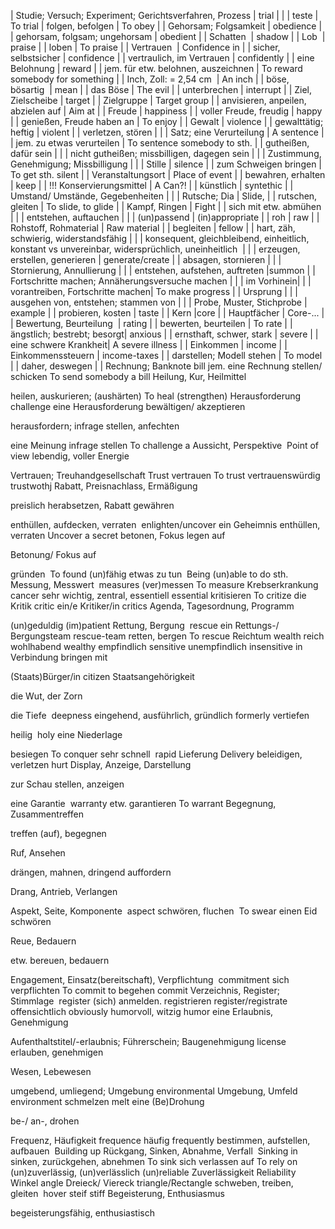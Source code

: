 | Studie; Versuch; Experiment; Gerichtsverfahren, Prozess | trial | |
| teste | To trial
| folgen, befolgen | To obey |
| Gehorsam; Folgsamkeit | obedience |
| gehorsam, folgsam; ungehorsam | obedient |
| Schatten  | shadow |
| Lob  | praise |
| loben | To praise |
| Vertrauen  | Confidence in |
| sicher, selbstsicher | confidence |
| vertraulich, im Vertrauen | confidently |
| eine Belohnung | reward |
| jem. für etw. belohnen, auszeichnen | To reward somebody for something |
| Inch, Zoll: = 2,54 cm  | An inch |
| böse, bösartig  | mean |
| das Böse | The evil |
| unterbrechen | interrupt |
| Ziel, Zielscheibe | target |
| Zielgruppe | Target group |
| anvisieren, anpeilen, abzielen auf | Aim at |
| Freude | happiness |
| voller Freude, freudig | happy |
| genießen, Freude haben an | To enjoy |
| Gewalt | violence |
| gewalttätig; heftig | violent |
| verletzen, stören |    |
| Satz; eine Verurteilung | A sentence |
| jem. zu etwas verurteilen | To sentence somebody to sth. |
| gutheißen, dafür sein |    |
| nicht gutheißen; missbilligen, dagegen sein |    |
| Zustimmung, Genehmigung; Missbilligung |    |
| Stille | silence |
| zum Schweigen bringen | To get sth. silent |
| Veranstaltungsort | Place of event |
| bewahren, erhalten | keep |
| !!! Konservierungsmittel | A Can?! |
| künstlich | syntethic |
| Umstand/ Umstände, Gegebenheiten |    |
| Rutsche; Dia | Slide, |
| rutschen, gleiten | To slide, to glide |
| Kampf, Ringen | Fight |
| sich mit etw. abmühen |    |
| entstehen, auftauchen |    |
| (un)passend | (in)appropriate |
| roh | raw |
| Rohstoff, Rohmaterial | Raw material |
| begleiten | fellow |
| hart, zäh, schwierig, widerstandsfähig |    |
| konsequent, gleichbleibend, einheitlich, konstant vs unvereinbar, widersprüchlich, uneinheitlich  |    |
| erzeugen, erstellen, generieren | generate/create |
| absagen, stornieren |    |
| Stornierung, Annullierung |    |
| entstehen, aufstehen, auftreten |summon |
| Fortschritte machen; Annäherungsversuche machen |    |
| im Vorhinein|    |
| vorantreiben, Fortschritte machen| To make progress |
| Ursprung |    |
| ausgehen von, entstehen; stammen von |    |
| Probe, Muster, Stichprobe | example |
| probieren, kosten | taste |
| Kern |core |
| Hauptfächer | Core-... |
| Bewertung, Beurteilung  | rating |
| bewerten, beurteilen | To rate |
| ängstlich; bestrebt; besorgt| anxious |
| ernsthaft, schwer, stark | severe |
| eine schwere Krankheit| A severe illness |
| Einkommen | income |
| Einkommenssteuern | income-taxes |
| darstellen; Modell stehen | To model |
| daher, deswegen |    |
Rechnung; Banknote
bill
jem. eine Rechnung stellen/ schicken
To send somebody a bill
Heilung, Kur, Heilmittel 

heilen, auskurieren; (aushärten)
To heal (strengthen)
Herausforderung 
challenge
eine Herausforderung bewältigen/ akzeptieren

herausfordern; infrage stellen, anfechten

eine Meinung infrage stellen
To challenge a 
Aussicht, Perspektive 
Point of view
lebendig, voller Energie 

Vertrauen; Treuhandgesellschaft
Trust
vertrauen
To trust
vertrauenswürdig
trustwothj
Rabatt, Preisnachlass, Ermäßigung

preislich herabsetzen, Rabatt gewähren

enthüllen, aufdecken, verraten 
enlighten/uncover
ein Geheimnis enthüllen, verraten
Uncover a secret
betonen, Fokus legen auf 

Betonung/ Fokus auf

gründen 
To found
(un)fähig etwas zu tun 
Being (un)able to do sth.
Messung, Messwert 
measures
(ver)messen
To measure
Krebserkrankung
cancer
sehr wichtig, zentral, essentiell
essential
kritisieren
To critize
die Kritik
critic
ein/e Kritiker/in
critics
Agenda, Tagesordnung, Programm 

(un)geduldig
(im)patient
Rettung, Bergung 
rescue
ein Rettungs-/ Bergungsteam
rescue-team
retten, bergen
To rescue
Reichtum
wealth
reich wohlhabend
wealthy
empfindlich
sensitive
unempfindlich
insensitive
in Verbindung bringen mit 

(Staats)Bürger/in
citizen
Staatsangehörigkeit

die Wut, der Zorn

die Tiefe 
deepness
eingehend, ausführlich, gründlich
formerly
vertiefen

heilig 
holy
eine Niederlage

besiegen
To conquer
sehr schnell 
rapid
Lieferung
Delivery
beleidigen, verletzen
hurt
Display, Anzeige, Darstellung 

zur Schau stellen, anzeigen

eine Garantie 
warranty
etw. garantieren
To warrant
Begegnung, Zusammentreffen 

treffen (auf), begegnen

Ruf, Ansehen

drängen, mahnen, dringend auffordern 

Drang, Antrieb, Verlangen

Aspekt, Seite, Komponente 
aspect
schwören, fluchen 
To swear
einen Eid schwören

Reue, Bedauern 

etw. bereuen, bedauern

Engagement, Einsatz(bereitschaft), Verpflichtung 
commitment
sich verpflichten
To commit to
begehen
commit
Verzeichnis, Register; Stimmlage 
register
(sich) anmelden. registrieren
register/registrate
offensichtlich
obviously
humorvoll, witzig
humor
eine Erlaubnis, Genehmigung

Aufenthaltstitel/-erlaubnis; Führerschein; Baugenehmigung
license
erlauben, genehmigen

Wesen, Lebewesen

umgebend, umliegend; Umgebung
environmental
Umgebung, Umfeld
environment
schmelzen
melt
eine (Be)Drohung 

be-/ an-, drohen

Frequenz, Häufigkeit
frequence
häufig
frequently
bestimmen, aufstellen, aufbauen 
Building up
Rückgang, Sinken, Abnahme, Verfall 
Sinking in
sinken, zurückgehen, abnehmen
To sink
sich verlassen auf
To rely on
(un)zuverlässig, (un)verlässlich
(un)reliable
Zuverlässigkeit
Reliability
Winkel
angle
Dreieck/ Viereck
triangle/Rectangle
schweben, treiben, gleiten 
hover
steif
stiff
Begeisterung, Enthusiasmus

begeisterungsfähig, enthusiastisch

